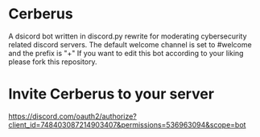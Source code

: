 # Cerberus
A dsicord bot written in discord.py rewrite for moderating cybersecurity related discord servers.
The default welcome channel is set to #welcome and the prefix is "+"
If you want to edit this bot according to your liking please fork this repository.

# Invite Cerberus to your server
https://discord.com/oauth2/authorize?client_id=748403087214903407&permissions=536963094&scope=bot
